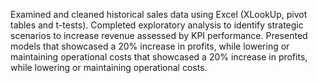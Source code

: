 Examined and cleaned historical sales data using Excel (XLookUp, pivot tables and t-tests). Completed exploratory analysis to identify strategic scenarios to increase revenue assessed by KPI performance. Presented models that showcased a 20% increase in profits, while lowering or maintaining operational costs that showcased a 20% increase in profits, while lowering or maintaining operational costs.

